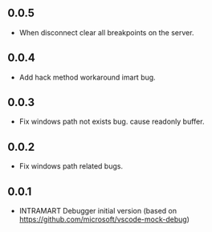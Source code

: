 
## 0.0.5
* When disconnect clear all breakpoints on the server.
## 0.0.4
* Add hack method workaround imart bug.
## 0.0.3
* Fix windows path not exists bug. cause readonly buffer.
## 0.0.2
* Fix windows path related bugs.
## 0.0.1
* INTRAMART Debugger initial version (based on https://github.com/microsoft/vscode-mock-debug)
 
